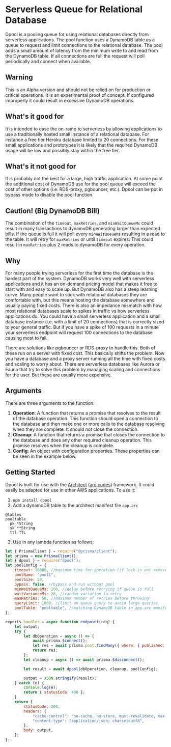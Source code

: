 # Serverless Queue for Relational Database

Dpool is a pooling queue for using relational databases directly from serverless applications. The pool function uses a DynamoDB table as a queue to request and limit connections to the relational database. The pool adds a small amount of latency from the minimum write to and read from the DynamoDB table. If all connections are full the request will poll periodically and connect when available.

## Warning

This is an Alpha version and should not be relied on for production or critical operations. It is an experimental proof of concept. If configured improperly it could result in excessive DynamoDB operations.

## What's it good for

It is intended to ease the on-ramp to serverless by allowing applications to use a traditionally hosted small instance of a relational database. For instance a free tier Heroku database limited to 20 connections. For these small applications and prototypes it is likely that the required DynamoDB usage will be low and possibly stay within the free tier.

## What's it not good for

It is probably not the best for a large, high traffic application. At some point the additional cost of DynamoDB use for the pool queue will exceed the cost of other options (i.e. RDS-proxy, pgbouncer, etc.). Dpool can be put in bypass mode to disable the pool function.

## Caution! (Big DynamoDB Bill)

The combination of the `timeout`, `maxRetries`, and `minWaitQueueMs` could result in many transactions to dynamoDB generating larger than expected bills. If the queue is full it will poll every `minWaitQueueMs` resulting in a read to the table. It will retry for `maxRetries` or until `timeout` expires. This could result in `maxRetries` plus 2 reads to dynamoDB for every operation.

## Why

For many people trying serverless for the first time the database is the hardest part of the system. DynamoDB works very well with serverless applications and it has an on-demand pricing model that makes it free to start with and easy to scale up. But DynamoDB also has a steep learning curve. Many people want to stick with relational databases they are comfortable with, but this means hosting the database somewhere and usually paying fixed costs. There is also an impedance mismatch with how most relational databases scale to spikes in traffic vs how serverless applications do. You could have a small serverless application and a small database instance (i.e. with a limit of 20 connections) that is correctly sized to your general traffic. But if you have a spike of 100 requests in a minute your serverless endpoint will request 100 connections to the database causing most to fail.

There are solutions like pgbouncer or RDS-proxy to handle this. Both of these run on a server with fixed cost. This basically shifts the problem. Now you have a database and a proxy server running all the time with fixed costs and scaling to worry about. There are serverless databases like Aurora or Fauna that try to solve this problem by managing scaling and connections for the user. But these are usually more expensive.

## Arguments

There are three arguments to the function:

1. **Operation**: A function that returns a promise that resolves to the result of the database operation. This function should open a connection to the database and then make one or more calls to the database resolving when they are complete. It should not close the connection.
2. **Cleanup**: A function that returns a promise that closes the connection to the database and does any other required cleanup operation. This promise resolves when the cleanup is complete.
3. **Config**: An object with configuration properties. These properties can be seen in the example below.

## Getting Started

Dpool is built for use with the [Architect](arc.codes) ([arc.codes](arc.codes)) framework. It could easily be adapted for use in other AWS applications. To use it:

1. `npm install dpool`
2. Add a dynamoDB table to the architect manifest file `app.arc`

```
@tables
pooltable
  pk *String
  sk **String
  ttl TTL
```

3. Use in any lambda function as follows:

```javascript
let { PrismaClient } = require("@prisma/client");
let prisma = new PrismaClient();
let { dpool } = require("dpool");
let poolConfig = {
    timeout: 10000, //maximum time for operation (if lock is not removed from queue it is ignored after this period)
    poolName: "pool1",
    poolSize: 20,
    bypass: false, //bypass and run without pool
    minWaitQueueMs: 100, //delay before retrying if queue is full
    waitVarianceMs: 20, //random variation in retry
    maxRetries: 50, //maximum number of retries before throwing
    queryLimit: 1000, //limit on queue query to avoid large queries
    poolTable: "pooltable", //matching DynamoDB table in app.arc manifest
};

exports.handler = async function endpoint(req) {
    let output;
    try {
        let dbOperation = async () => {
            await prisma.$connect();
            let res = await prisma.post.findMany({ where: { published: false } });
            return res;
        };
        let cleanup = async () => await prisma.$disconnect();

        let result = await dpool(dbOperation, cleanup, poolConfig);

        output = JSON.stringify(result);
    } catch (e) {
        console.log(e);
        return { statusCode: 400 };
    }
    return {
        statusCode: 200,
        headers: {
            "cache-control": "no-cache, no-store, must-revalidate, max-age=0, s-maxage=0",
            "content-type": "application/json; charset=utf8",
        },
        body: output,
    };
};
```
